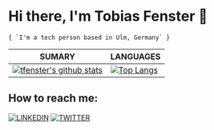 # Hi there, I'm Tobias Fenster 👋

```
{ `I'm a tech person based in Ulm, Germany` }
```

| **SUMARY**                                                                                                                                              | **LANGUAGES**                                                                                                                                         |
| ------------------------------------------------------------------------------------------------------------------------------------------------------- | ----------------------------------------------------------------------------------------------------------------------------------------------------- |
| [![tfenster's github stats](https://github-readme-stats.vercel.app/api?username=tfenster&show_icons=true)](https://github.com/anuraghazra/github-readme-stats) | [![Top Langs](https://github-readme-stats.vercel.app/api/top-langs/?username=tfenster&layout=compact)](https://github.com/anuraghazra/github-readme-stats)


## How to reach me:

[![LINKEDIN](https://img.shields.io/badge/Linkedin-black?style=for-the-badge&logo=linkedin)](https://www.linkedin.com/in/tobiasfenster/) [![TWITTER](https://img.shields.io/badge/Twitter-black?style=for-the-badge&logo=twitter)](https://twitter.com/tobiasfenster)

